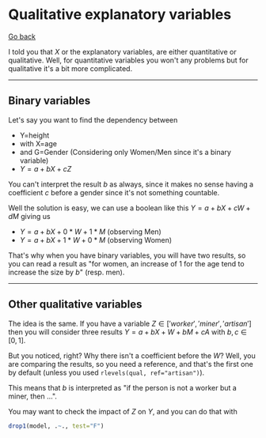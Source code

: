 # Qualitative explanatory variables

[Go back](../index.md#regression)

I told you that $X$ or the explanatory variables, are either quantitative or qualitative. Well, for quantitative variables you won't any problems but for qualitative it's a bit more complicated.

<hr class="sr">

## Binary variables

Let's say you want to find the dependency between 

* Y=height
* with X=age
* and G=Gender (Considering only Women/Men since it's a binary variable)
* $Y = a + bX + cZ$

You can't interpret the result $b$ as always, since it makes no sense having a coefficient $c$ before a gender since it's not something countable.

Well the solution is easy, we can use a boolean like this $Y = a + bX + cW + dM$ giving us

* $Y = a + bX + 0 * W + 1 * M$ (observing Men)
* $Y = a + bX + 1 * W + 0 * M$ (observing Women)

That's why when you have binary variables, you will have two results, so you can read a result as "for women, an increase of 1 for the age tend to increase the size by $b$" (resp. men).

<hr class="sr">

## Other qualitative variables

The idea is the same. If you have a variable $Z \in ['worker', 'miner', 'artisan']$ then you will consider three results $Y = a + bX + W + bM + cA$ with $b,c \in [0,1]$.

But you noticed, right? Why there isn't a coefficient before the $W$? Well, you are comparing the results, so you need a reference, and that's the first one by default (unless you used `rlevels(qual, ref="artisan")`).

This means that $b$ is interpreted as "if the person is not a worker but a miner, then ...".

You may want to check the impact of $Z$ on $Y$, and you can do that with

```r
drop1(model, .~., test="F")
```
